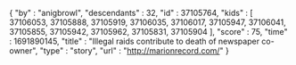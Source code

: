 {
  "by" : "anigbrowl",
  "descendants" : 32,
  "id" : 37105764,
  "kids" : [ 37106053, 37105888, 37105919, 37106035, 37106017, 37105947, 37106041, 37105855, 37105942, 37105962, 37105831, 37105904 ],
  "score" : 75,
  "time" : 1691890145,
  "title" : "Illegal raids contribute to death of newspaper co-owner",
  "type" : "story",
  "url" : "http://marionrecord.com/"
}
